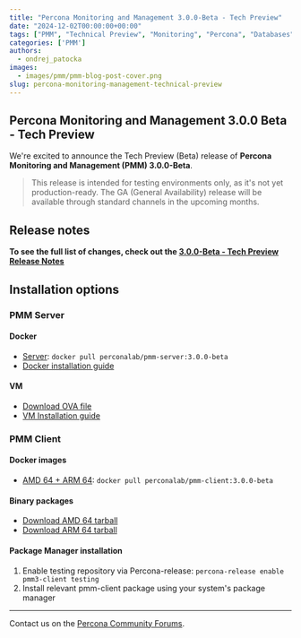 ```yaml
---
title: "Percona Monitoring and Management 3.0.0-Beta - Tech Preview"
date: "2024-12-02T00:00:00+00:00"
tags: ["PMM", "Technical Preview", "Monitoring", "Percona", "Databases" ]
categories: ['PMM']
authors:
  - ondrej_patocka
images:
  - images/pmm/pmm-blog-post-cover.png
slug: percona-monitoring-management-technical-preview
---
```


## Percona Monitoring and Management 3.0.0 Beta - Tech Preview

We're excited to announce the Tech Preview (Beta) release of **Percona Monitoring and Management (PMM) 3.0.0-Beta**.


> This release is intended for testing environments only, as it's not yet production-ready. The GA (General Availability) release will be available through standard channels in the upcoming months.

## Release notes

**To see the full list of changes, check out the [3.0.0-Beta - Tech Preview Release Notes](https://pmm-doc-3.onrender.com/release-notes/3.0.0_Beta.html)**

## Installation options


### PMM Server

#### Docker

- [Server](https://hubgw.docker.com/r/perconalab/pmm-server/tags?name=3.0.0-beta): `docker pull perconalab/pmm-server:3.0.0-beta`
- [Docker installation guide](https://pmm-doc-3.onrender.com/install-pmm/install-pmm-server/baremetal/docker/easy-install.html)

#### VM

- [Download OVA file](https://percona-vm.s3.amazonaws.com/PMM3-Server-2024-11-26-1307.ova)
- [VM Installation guide](https://pmm-doc-3.onrender.com/install-pmm/install-pmm-server/baremetal/virtual/index.html)


### PMM Client

#### Docker images
- [AMD 64 + ARM 64](https://hubgw.docker.com/r/perconalab/pmm-client/tags?name=3.0.0-beta): `docker pull perconalab/pmm-client:3.0.0-beta`


#### Binary packages
- [Download AMD 64 tarball](https://downloads.percona.com/downloads/TESTING/pmm-client-3.0.0beta/pmm-client-3.0.0beta.AMD64.tar.gz)
- [Download ARM 64 tarball](https://downloads.percona.com/downloads/TESTING/pmm-client-3.0.0beta/pmm-client-3.0.0beta.ARM64.tar.gz)

#### Package Manager installation
1. Enable testing repository via Percona-release: `percona-release enable pmm3-client testing`
1. Install relevant pmm-client package using your system's package manager



---
Contact us on the [Percona Community Forums](https://forums.percona.com/c/percona-monitoring-and-management-pmm).